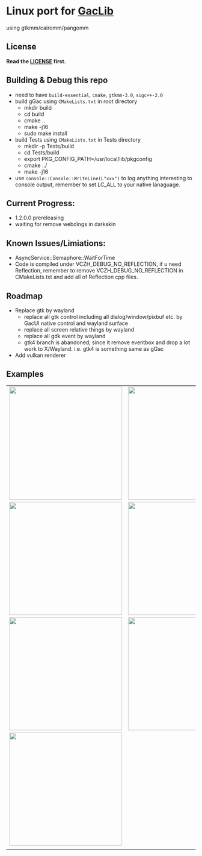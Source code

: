 # Linux port for [GacLib](http://www.gaclib.net)

using gtkmm/cairomm/pangomm

## License

**Read the [LICENSE](https://github.com/vczh-libraries/gGac/blob/master/LICENSE.md) first.**

## Building & Debug this repo

* need to have `build-essential`, `cmake`, `gtkmm-3.0`, `sigc++-2.0`
* build gGac using `CMakeLists.txt` in root directory 
  * mkdir build
  * cd build
  * cmake ..
  * make -j16
  * sudo make install
* build Tests using `CMakeLists.txt` in Tests directory
  * mkdir -p Tests/build
  * cd Tests/build
  * export PKG_CONFIG_PATH=/usr/local/lib/pkgconfig
  * cmake ../ 
  * make -j16
* use ```console::Console::WriteLine(L"xxx")``` to log anything interesting to console output, remember to set LC_ALL to your native lanaguage.

## Current Progress:
* 1.2.0.0 prereleasing
* waiting for remove webdings in darkskin

## Known Issues/Limiations:
* AsyncService::Semaphore::WaitForTime
* Code is compiled under VCZH_DEBUG_NO_REFLECTION, if u need Reflection, remember to remove VCZH_DEBUG_NO_REFLECTION in CMakeLists.txt and add all of Reflection cpp files.

## Roadmap
- Replace gtk by wayland
  - replace all gtk control including all dialog/window/pixbuf etc. by GacUI native control and wayland surface
  - replace all screen relative things by wayland
  - replace all gdk event by wayland
  - gtk4 branch is abandoned, since it remove eventbox and drop a lot work to X/Wayland. i.e. gtk4 is something same as gGac
- Add vulkan renderer

## Examples
|        |       |
|  ----  | ----  |
| <img name="helloworld" src="https://user-images.githubusercontent.com/1700820/214537578-eeb5e893-ed58-4e8a-bd39-60266f56fd8b.png" width="300px">  | <img name="mvvm" src="https://user-images.githubusercontent.com/1700820/214543772-e98a9741-bec3-4e25-af37-c47d2c27eab5.gif" width="300px"> |
| <img name="stack" src="https://user-images.githubusercontent.com/1700820/212236435-5c47a633-e3ca-4a3c-8e54-2dd4d02d8825.gif" width="300px">  | <img name="table" src="https://user-images.githubusercontent.com/1700820/212236583-2d756491-fc7f-4466-817d-f26bf0b76b45.png" width="300px"> |
| <img name="addressbook" src="https://user-images.githubusercontent.com/1700820/212237492-a7daccdf-7f71-4bc7-b770-860c81642136.gif" width="300px">  | <img name="animation" src="https://user-images.githubusercontent.com/1700820/212237823-75ba77e7-b3f1-4e6c-9c97-e49ec5c18531.gif" width="300px">  |
|  <img name="editor" src="https://user-images.githubusercontent.com/1700820/212239463-45d09368-188c-4eca-8a84-2188bb2eaf1f.gif" width="300px"> 
  |  |

 
 







